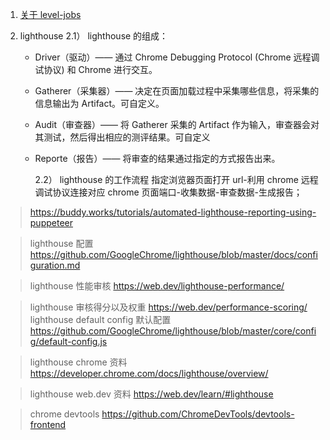 <!--  todo -->

1. [关于 level-jobs](https://github.com/pgte/level-jobs#readme)

2. lighthouse
   2.1） lighthouse 的组成：

   - Driver（驱动）—— 通过 Chrome Debugging Protocol (Chrome 远程调试协议) 和 Chrome 进行交互。
   - Gatherer（采集器）—— 决定在页面加载过程中采集哪些信息，将采集的信息输出为 Artifact。可自定义。
   - Audit（审查器）—— 将 Gatherer 采集的 Artifact 作为输入，审查器会对其测试，然后得出相应的测评结果。可自定义
   - Reporte（报告）—— 将审查的结果通过指定的方式报告出来。

     2.2） lighthouse 的工作流程
     指定浏览器页面打开 url-利用 chrome 远程调试协议连接对应 chrome 页面端口-收集数据-审查数据-生成报告；

> <https://buddy.works/tutorials/automated-lighthouse-reporting-using-puppeteer>

> lighthouse 配置<https://github.com/GoogleChrome/lighthouse/blob/master/docs/configuration.md>

> lighthouse 性能审核 <https://web.dev/lighthouse-performance/>

> lighthouse 审核得分以及权重 <https://web.dev/performance-scoring/> lighthouse default config 默认配置<https://github.com/GoogleChrome/lighthouse/blob/master/core/config/default-config.js>

> lighthouse chrome 资料 <https://developer.chrome.com/docs/lighthouse/overview/>

> lighthouse web.dev 资料 <https://web.dev/learn/#lighthouse>

> chrome devtools <https://github.com/ChromeDevTools/devtools-frontend>
